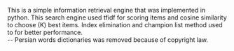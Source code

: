 This is a simple information retrieval engine that was implemented in python. This search engine used tfidf for scoring items and cosine similarity to choose (K) best items.
Index elimination and champion list method used to for better performance.  
-- Persian words dictionaries was removed because of copyright law.